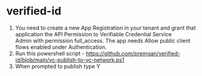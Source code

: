 # verified-id

1. You need to create a new App Registration in your tenant and grant that application the API Permission to Verifiable Credential Service Admin with permission full_access. The app needs Allow public client flows enabled under Authentication.
2. Run this powershell script - https://github.com/premgan/verified-id/blob/main/vc-publish-to-vc-network.ps1
3. When prompted to publish <Your VC Type> type Y
